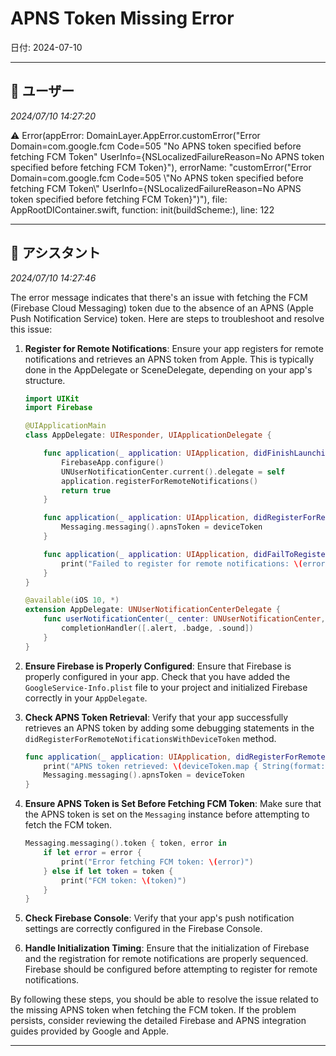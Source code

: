 # APNS Token Missing Error

日付: 2024-07-10

---

## 👤 ユーザー
*2024/07/10 14:27:20*

⚠️ Error(appError: DomainLayer.AppError.customError("Error Domain=com.google.fcm Code=505 \"No APNS token specified before fetching FCM Token\" UserInfo={NSLocalizedFailureReason=No APNS token specified before fetching FCM Token}"), errorName: "customError(\"Error Domain=com.google.fcm Code=505 \\\"No APNS token specified before fetching FCM Token\\\" UserInfo={NSLocalizedFailureReason=No APNS token specified before fetching FCM Token}\")"), file: AppRootDIContainer.swift, function: init(buildScheme:), line: 122

---

## 🤖 アシスタント
*2024/07/10 14:27:46*

The error message indicates that there's an issue with fetching the FCM (Firebase Cloud Messaging) token due to the absence of an APNS (Apple Push Notification Service) token. Here are steps to troubleshoot and resolve this issue:

1. **Register for Remote Notifications**:
   Ensure your app registers for remote notifications and retrieves an APNS token from Apple. This is typically done in the AppDelegate or SceneDelegate, depending on your app's structure.

   ```swift
   import UIKit
   import Firebase

   @UIApplicationMain
   class AppDelegate: UIResponder, UIApplicationDelegate {
   
       func application(_ application: UIApplication, didFinishLaunchingWithOptions launchOptions: [UIApplication.LaunchOptionsKey: Any]?) -> Bool {
           FirebaseApp.configure()
           UNUserNotificationCenter.current().delegate = self
           application.registerForRemoteNotifications()
           return true
       }

       func application(_ application: UIApplication, didRegisterForRemoteNotificationsWithDeviceToken deviceToken: Data) {
           Messaging.messaging().apnsToken = deviceToken
       }
   
       func application(_ application: UIApplication, didFailToRegisterForRemoteNotificationsWithError error: Error) {
           print("Failed to register for remote notifications: \(error.localizedDescription)")
       }
   }

   @available(iOS 10, *)
   extension AppDelegate: UNUserNotificationCenterDelegate {
       func userNotificationCenter(_ center: UNUserNotificationCenter, willPresent notification: UNNotification, withCompletionHandler completionHandler: @escaping (UNNotificationPresentationOptions) -> Void) {
           completionHandler([.alert, .badge, .sound])
       }
   }
   ```

2. **Ensure Firebase is Properly Configured**:
   Ensure that Firebase is properly configured in your app. Check that you have added the `GoogleService-Info.plist` file to your project and initialized Firebase correctly in your `AppDelegate`.

3. **Check APNS Token Retrieval**:
   Verify that your app successfully retrieves an APNS token by adding some debugging statements in the `didRegisterForRemoteNotificationsWithDeviceToken` method.

   ```swift
   func application(_ application: UIApplication, didRegisterForRemoteNotificationsWithDeviceToken deviceToken: Data) {
       print("APNS token retrieved: \(deviceToken.map { String(format: "%02.2hhx", $0) }.joined())")
       Messaging.messaging().apnsToken = deviceToken
   }
   ```

4. **Ensure APNS Token is Set Before Fetching FCM Token**:
   Make sure that the APNS token is set on the `Messaging` instance before attempting to fetch the FCM token.

   ```swift
   Messaging.messaging().token { token, error in
       if let error = error {
           print("Error fetching FCM token: \(error)")
       } else if let token = token {
           print("FCM token: \(token)")
       }
   }
   ```

5. **Check Firebase Console**:
   Verify that your app's push notification settings are correctly configured in the Firebase Console.

6. **Handle Initialization Timing**:
   Ensure that the initialization of Firebase and the registration for remote notifications are properly sequenced. Firebase should be configured before attempting to register for remote notifications.

By following these steps, you should be able to resolve the issue related to the missing APNS token when fetching the FCM token. If the problem persists, consider reviewing the detailed Firebase and APNS integration guides provided by Google and Apple.

---
